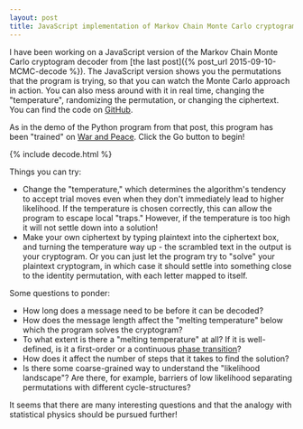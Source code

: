 ```yaml
---
layout: post
title: JavaScript implementation of Markov Chain Monte Carlo cryptogram decoder
---
```


I have been working on a JavaScript version of the Markov Chain Monte Carlo cryptogram decoder from [the last post]({% post_url 2015-09-10-MCMC-decode %}). The JavaScript version shows you the permutations that the program is trying, so that you can watch the Monte Carlo approach in action. You can also mess around with it in real time, changing the "temperature", randomizing the permutation, or changing the ciphertext. You can find the code on [GitHub](https://github.com/gputzel/jsDecode). 

As in the demo of the Python program from that post, this program has been "trained" on [War and Peace](http://www.gutenberg.org/cache/epub/2600/pg2600.txt). Click the Go button to begin!

{% include decode.html %}

Things you can try:

-   Change the "temperature," which determines the algorithm's tendency to accept trial moves even when they don't immediately lead to higher likelihood. If the temperature is chosen correctly, this can allow the program to escape local "traps." However, if the temperature is too high it will not settle down into a solution!
-   Make your own ciphertext by typing plaintext into the ciphertext box, and turning the temperature way up - the scrambled text in the output is your cryptogram. Or you can just let the program try to "solve" your plaintext cryptogram, in which case it should settle into something close to the identity permutation, with each letter mapped to itself.

Some questions to ponder:

-   How long does a message need to be before it can be decoded?
-   How does the message length affect the "melting temperature" below which the program solves the cryptogram?
-   To what extent is there a "melting temperature" at all? If it is well-defined, is it a first-order or a continuous [phase transition](https://en.wikipedia.org/wiki/Phase_transition)?
-   How does it affect the number of steps that it takes to find the solution?
-   Is there some coarse-grained way to understand the "likelihood landscape"? Are there, for example, barriers of low likelihood separating permutations with different cycle-structures?

It seems that there are many interesting questions and that the analogy with statistical physics should be pursued further!
